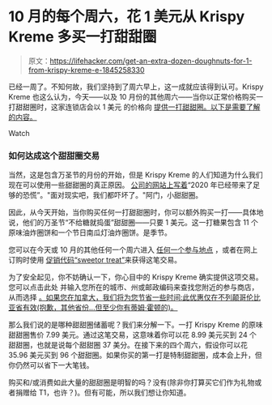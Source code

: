 # 10 月的每个周六，花 1 美元从 Krispy Kreme 多买一打甜甜圈

> 原文：<https://lifehacker.com/get-an-extra-dozen-doughnuts-for-1-from-krispy-kreme-e-1845258330>

已经一周了。不知何故，我们坚持到了周六早上，这一成就应该得到认可。Krispy Kreme 也这么认为，今天——以及 10 月份的其他周六——当你以正常价格购买一打甜甜圈时，这家连锁店会以 1 美元 的价格向 [提供一打甜甜圈。以下是需要了解的内容。](https://www.krispykreme.com/promos/halloween2020) 

Watch

### 如何达成这个甜甜圈交易

当然，这是包含万圣节的月份的开始，但是 Krispy Kreme 的人们知道为什么我们现在可以使用一些甜甜圈的真正原因。 [公司的网站上写着](https://www.krispykreme.com/promos/halloween2020)“2020 年已经带来了足够的恐慌”。"面对现实吧，我们都吓坏了。"阿门，小甜甜圈。

因此，从今天开始，当你购买任何一打甜甜圈时，你可以额外购买一打——具体地说，他们的万圣节“不给糖就捣蛋”甜甜圈——只要 1 美元。这一打糖果包含 11 个原味油炸圈饼和一个节日南瓜灯油炸圈饼。是季节。

您可以在今天或 10 月的其他任何一个周六进入 [任何一个参与地点](https://www.krispykreme.com/promos/halloween2020) ，或者在网上订购时使用 [促销代码“sweetor treat”](https://www.krispykreme.com/shop/order-start)来获得这笔交易。

为了安全起见，你不妨确认一下，你心目中的 Krispy Kreme 确实提供这项交易。您可以点击此处 并输入您所在的城市、州或邮政编码来查找您附近的参与商店，从而选择 [。如果您在加拿大，我们将为您节省一些时间:此优惠仅在不列颠哥伦比亚省有效(抱歉，其他省份...但至少你有蒂姆·霍顿的)。](https://www.krispykreme.com/promos/halloween2020)

那么我们说的是哪种甜甜圈储蓄呢？我们来分解一下。一打 Krispy Kreme 的原味甜甜圈售价 7.99 美元。通过这笔交易，这意味着你可以花 8.99 美元买到 24 个甜甜圈，也就是说每个甜甜圈 37 美分。在接下来的四个周六，假设你可以花 35.96 美元买到 96 个甜甜圈。如果你买的第一打是特制甜甜圈，成本会上升，但你仍然可以省下一大笔钱。

购买和/或消费如此大量的甜甜圈是明智的吗？没有(除非你打算买它们作为礼物或者捐赠给 T1，也许？)。但有可能，所以我们想让你知道。